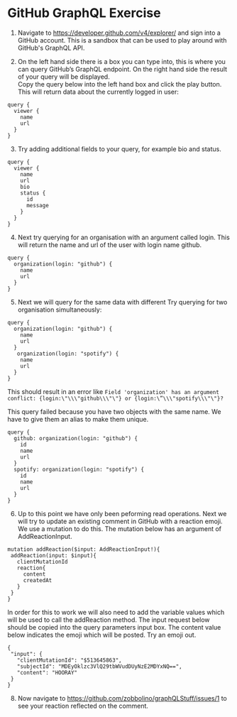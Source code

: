 GitHub GraphQL Exercise
=======================

1. Navigate to https://developer.github.com/v4/explorer/ and sign into a GitHub account. This is a sandbox that can be used to play around with GitHub's GraphQL API.

2. On the left hand side there is a box you can type into, this is where you can query GitHub’s GraphQL endpoint. On the right hand side the result of your query will be displayed.  
Copy the query below into the left hand box and click the play button. This will return data about the currently logged in user:


```
query {
  viewer {
    name
    url
  }
}
```


3. Try adding additional fields to your query, for example bio and status.

```
query {
  viewer {
    name
    url
    bio
    status {
      id
      message
    }
  }
}
```

4. Next try querying for an organisation with an argument called login. This will return the name and url of the user with login name github.

```
query {
  organization(login: "github") {
    name
    url
  }
}
```

5. Next we will query for the same data with different Try querying for two organisation simultaneously:

```
query {
  organization(login: "github") {
    name
    url
  }
   organization(login: "spotify") {
    name
    url
  }
}
```

This should result in an error like `Field 'organization' has an argument conflict: {login:\"\\\"github\\\"\"} or {login:\”\\\"spotify\\\"\"}?`

This query failed because you have two objects with the same name. We have to give them an alias to make them unique.

```
query {
  github: organization(login: "github") {
    id
    name
    url
  }
  spotify: organization(login: "spotify") {
    id
    name
    url
  }
}
```

6. Up to this point we have only been peforming read operations. Next we will try to update an existing comment in GitHub with a reaction emoji. We use a mutation to do this. The mutation below has an argument of AddReactionInput.

```
mutation addReaction($input: AddReactionInput!){
 addReaction(input: $input){
   clientMutationId
   reaction{
     content
     createdAt
   }
 }
}
```
In order for this to work we will also need to add the variable values which will be used to call the addReaction method. The input request below should be copied into the query parameters input box. The content value below indicates the emoji which will be posted. Try an emoji out. 

```
{
 "input": {
   "clientMutationId": "$513645863",
   "subjectId": "MDEyOklzc3VlQ29tbWVudDUyNzE2MDYxNQ==",
   "content": "HOORAY"
 }
}
```

8. Now navigate to https://github.com/zobbolino/graphQLStuff/issues/1 to see your reaction reflected on the comment.





